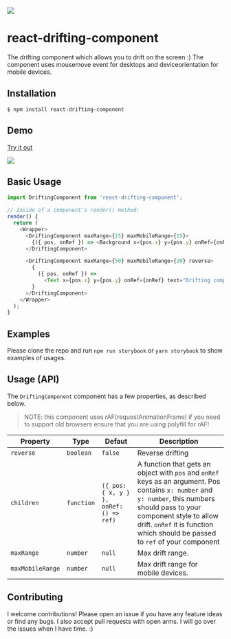 [![](https://img.shields.io/npm/dm/react-drifting-component.svg?style=flat-square)](https://www.npmjs.com/package/react-drifting-component)

# react-drifting-component

The drifting component which allows you to drift on the screen :) The component uses mousemove event for desktops and deviceorientation for mobile devices.

## Installation

```
$ npm install react-drifting-component
```

## Demo

[Try it out](https://z4o4z.github.io/react-drifting-component/storybook-static/index.html)

![](./demo/demo.gif)

## Basic Usage

```js
import DriftingComponent from 'react-drifting-component';

// Inside of a component's render() method:
render() {
  return (
    <Wrapper>
      <DriftingComponent maxRange={15} maxMobileRange={15}>
        {({ pos, onRef }) => <Background x={pos.x} y={pos.y} onRef={onRef} />}
      </DriftingComponent>

      <DriftingComponent maxRange={50} maxMobileRange={20} reverse>
        {
          ({ pos, onRef }) =>
            <Text x={pos.x} y={pos.y} onRef={onRef} text="Drifting component" className="title" />
        }
      </DriftingComponent>
    </Wrapper>
  );
}
```

## Examples

Please clone the repo and run `npm run storybook` or `yarn storybook` to show examples of usages.

## Usage (API)

The `DriftingComponent` component has a few properties, as described below.

> NOTE: this component uses rAF(requestAnimationFrame) if you need to support old browsers ensure that you are using polyfill for rAF!

| Property | Type | Defaut | Description |
| -------- | ---- | -------- | ----------- |
| `reverse` | `boolean` | `false` | Reverse drifting |
| `children` | `function` | `({ pos: { x, y } }, onRef: () => ref)` | A function that gets an object with `pos` and `onRef` keys as an argument. Pos contains `x: number` and `y: number`, this numbers should pass to your component style to allow drift. `onRef` it is function which should be passed to `ref` of  your component |
| `maxRange` | `number` | `null` | Max drift range. |
| `maxMobileRange` | `number` | `null` | Max drift range for mobile devices. |


## Contributing

I welcome contributions! Please open an issue if you have any feature ideas
or find any bugs. I also accept pull requests with open arms. I will
go over the issues when I have time. :)
